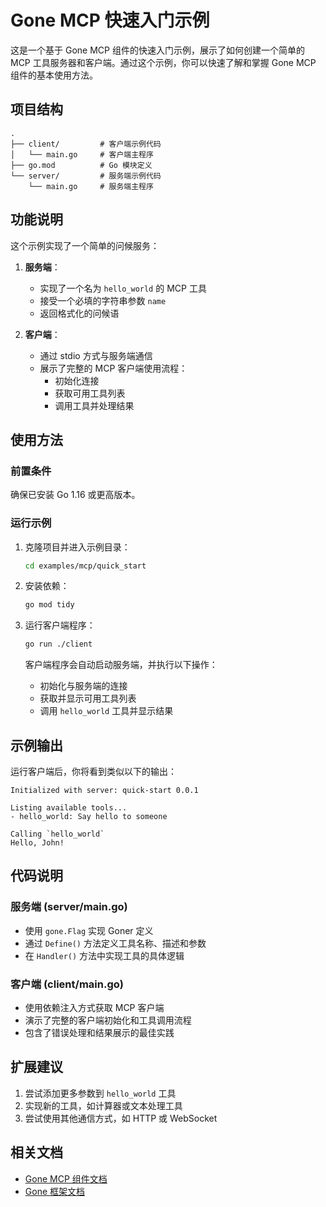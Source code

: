 # Gone MCP 快速入门示例

这是一个基于 Gone MCP 组件的快速入门示例，展示了如何创建一个简单的 MCP 工具服务器和客户端。通过这个示例，你可以快速了解和掌握 Gone MCP 组件的基本使用方法。

## 项目结构

```
.
├── client/         # 客户端示例代码
│   └── main.go     # 客户端主程序
├── go.mod          # Go 模块定义
└── server/         # 服务端示例代码
    └── main.go     # 服务端主程序
```

## 功能说明

这个示例实现了一个简单的问候服务：

1. **服务端**：
   - 实现了一个名为 `hello_world` 的 MCP 工具
   - 接受一个必填的字符串参数 `name`
   - 返回格式化的问候语

2. **客户端**：
   - 通过 stdio 方式与服务端通信
   - 展示了完整的 MCP 客户端使用流程：
     - 初始化连接
     - 获取可用工具列表
     - 调用工具并处理结果

## 使用方法

### 前置条件

确保已安装 Go 1.16 或更高版本。

### 运行示例

1. 克隆项目并进入示例目录：
   ```bash
   cd examples/mcp/quick_start
   ```

2. 安装依赖：
   ```bash
   go mod tidy
   ```

3. 运行客户端程序：
   ```bash
   go run ./client
   ```

   客户端程序会自动启动服务端，并执行以下操作：
   - 初始化与服务端的连接
   - 获取并显示可用工具列表
   - 调用 `hello_world` 工具并显示结果

## 示例输出

运行客户端后，你将看到类似以下的输出：

```
Initialized with server: quick-start 0.0.1

Listing available tools...
- hello_world: Say hello to someone

Calling `hello_world`
Hello, John!
```

## 代码说明

### 服务端 (server/main.go)

- 使用 `gone.Flag` 实现 Goner 定义
- 通过 `Define()` 方法定义工具名称、描述和参数
- 在 `Handler()` 方法中实现工具的具体逻辑

### 客户端 (client/main.go)

- 使用依赖注入方式获取 MCP 客户端
- 演示了完整的客户端初始化和工具调用流程
- 包含了错误处理和结果展示的最佳实践

## 扩展建议

1. 尝试添加更多参数到 `hello_world` 工具
2. 实现新的工具，如计算器或文本处理工具
3. 尝试使用其他通信方式，如 HTTP 或 WebSocket

## 相关文档

- [Gone MCP 组件文档](../../../mcp)
- [Gone 框架文档](https://github.com/gone-io/gone)